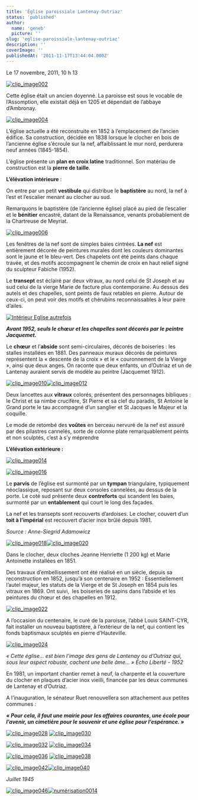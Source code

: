 ```yaml
---
title: 'Église paroissiale Lantenay-Outriaz'
status: 'published'
author:
  name: 'geneb'
  picture: ''
slug: 'eglise-paroissiale-lantenay-outriaz'
description: ''
coverImage: ''
publishedAt: '2011-11-17T13:44:04.000Z'
---
```


Le 17 novembre, 2011, 10 h 13

[![clip_image002](https://beguelins.net/blog/public/Windows-Live-Writer/fcdfcc9c0cf3_131F9/clip_image002_thumb.jpg "clip_image002")](https://beguelins.net/blog/public/Windows-Live-Writer/fcdfcc9c0cf3_131F9/clip_image002_2.jpg)

Cette église était un ancien doyenné. La paroisse est sous le vocable de l’Assomption, elle existait déjà en 1205 et dépendait de l’abbaye d’Ambronay.

[![clip_image004](https://beguelins.net/blog/public/Windows-Live-Writer/fcdfcc9c0cf3_131F9/clip_image004_thumb.jpg "clip_image004")](https://beguelins.net/blog/public/Windows-Live-Writer/fcdfcc9c0cf3_131F9/clip_image004_2.jpg)

L’église actuelle a été reconstruite en 1852 à l’emplacement de l’ancien édifice. Sa construction, décidée en 1838 lorsque le clocher en bois de l’ancienne église s’écroule sur la nef, affaiblissant le mur nord, perdurera neuf années (1845-1854).

L’église présente un **plan en croix latine** traditionnel. Son matériau de construction est la **pierre de taille**.

**L’élévation intérieure** :

On entre par un petit **vestibule** qui distribue le **baptistère** au nord, la nef à l’est et l’escalier menant au clocher au sud.

Remarquons le baptistère (de l’ancienne église) placé au pied de l’escalier et le **bénitier** encastré, datant de la Renaissance, venants probablement de la Chartreuse de Meyriat.

[![clip_image006](https://beguelins.net/blog/public/Windows-Live-Writer/fcdfcc9c0cf3_131F9/clip_image006_thumb.jpg "clip_image006")](https://beguelins.net/blog/public/Windows-Live-Writer/fcdfcc9c0cf3_131F9/clip_image006_2.jpg)

Les fenêtres de la nef sont de simples baies cintrées. **La nef** est entièrement décorée de peintures murales dont les couleurs dominantes sont le jaune et le bleu-vert. Des chapelets ont été peints dans chaque travée, et des motifs accompagnent le chemin de croix en haut relief signé du sculpteur Fabiche (1952).

Le **transept** est éclairé par deux vitraux, au nord celui de St Joseph et au sud celui de la vierge Marie de facture plus contemporaine. Au dessus des autels et des chapelles, sont peints de faux retables en pierre. Autour de ceux-ci, on peut voir des motifs et chérubins reconnaissables à leur paire d’ailes.

[![Intérieur Eglise autrefois](https://beguelins.net/blog/public/Windows-Live-Writer/fcdfcc9c0cf3_131F9/Interieur_Eglise_autrefois_thumb.jpg "Intérieur Eglise autrefois")](https://beguelins.net/blog/public/Windows-Live-Writer/fcdfcc9c0cf3_131F9/Interieur_Eglise_autrefois_2.jpg)

***Avant 1952, seuls le chœur et les chapelles sont décorés par le peintre Jacquemet.***

Le **chœur** et l’**abside** sont semi-circulaires, décorés de boiseries : les stalles installées en 1881. Des panneaux muraux décorés de peintures représentent la « descente de la croix » et le « couronnement de la Vierge », ainsi que deux anges. On raconte que deux enfants, un d’Outriaz et un de Lantenay auraient servis de modèle au peintre (Jacquemet 1912).

[![clip_image010](https://beguelins.net/blog/public/Windows-Live-Writer/fcdfcc9c0cf3_131F9/clip_image010_thumb.jpg "clip_image010")](https://beguelins.net/blog/public/Windows-Live-Writer/fcdfcc9c0cf3_131F9/clip_image010_2.jpg)[![clip_image012](https://beguelins.net/blog/public/Windows-Live-Writer/fcdfcc9c0cf3_131F9/clip_image012_thumb.jpg "clip_image012")](https://beguelins.net/blog/public/Windows-Live-Writer/fcdfcc9c0cf3_131F9/clip_image012_2.jpg)

Deux lancettes aux **vitraux** colorés, présentent des personnages bibliques : le Christ et sa nimbe crucifère, St Pierre et sa clef du paradis, St Antoine le Grand porte le tau accompagné d’un sanglier et St Jacques le Majeur et la coquille.

Le mode de retombé des **voûtes** en berceau nervuré de la nef est assuré par des pilastres cannelés, sorte de colonne plate remarquablement peints et non sculptés, c’est à s’y méprendre

**L’élévation extérieure :**

[![clip_image014](https://beguelins.net/blog/public/Windows-Live-Writer/fcdfcc9c0cf3_131F9/clip_image014_thumb.jpg "clip_image014")](https://beguelins.net/blog/public/Windows-Live-Writer/fcdfcc9c0cf3_131F9/clip_image014_2.jpg)

[![clip_image016](https://beguelins.net/blog/public/Windows-Live-Writer/fcdfcc9c0cf3_131F9/clip_image016_thumb.jpg "clip_image016")](https://beguelins.net/blog/public/Windows-Live-Writer/fcdfcc9c0cf3_131F9/clip_image016_2.jpg)

Le **parvis** de l’église est surmonté par un **tympan** triangulaire, typiquement néoclassique, reposant sur deux consoles cannelées, au dessus de la porte. Le coté sud présente deux **contreforts** qui scandent les baies, surmonté par un **entablement** qui court le long des façades.

La nef et les transepts sont recouverts d’ardoises. Le clocher, couvert d’un **toit à l’impérial** est recouvert d’acier inox brûlé depuis 1981.

*Source : Anne-Siegrid Adamowicz*

[![clip_image018](https://beguelins.net/blog/public/Windows-Live-Writer/fcdfcc9c0cf3_131F9/clip_image018_thumb.jpg "clip_image018")](https://beguelins.net/blog/public/Windows-Live-Writer/fcdfcc9c0cf3_131F9/clip_image018_2.jpg)[![clip_image020](https://beguelins.net/blog/public/Windows-Live-Writer/fcdfcc9c0cf3_131F9/clip_image020_thumb.jpg "clip_image020")](https://beguelins.net/blog/public/Windows-Live-Writer/fcdfcc9c0cf3_131F9/clip_image020_2.jpg)

Dans le clocher, deux cloches Jeanne Henriette (1 200 kg) et Marie Antoinette installées en 1851.

Des travaux d’embellissement ont été réalisé en un siècle, depuis sa reconstruction en 1852, jusqu’à son centenaire en 1952 : Essentiellement l’autel majeur, les statuts de la Vierge et de St Joseph en 1854 puis les vitraux en 1869. Ont suivi,  les boiseries de sapins dans l’abside et les peintures du chœur et des chapelles en 1912.

[![clip_image022](https://beguelins.net/blog/public/Windows-Live-Writer/fcdfcc9c0cf3_131F9/clip_image022_thumb.jpg "clip_image022")](https://beguelins.net/blog/public/Windows-Live-Writer/fcdfcc9c0cf3_131F9/clip_image022_2.jpg)

A l’occasion du centenaire, le curé de la paroisse, l’abbé Louis SAINT-CYR, fait installer un nouveau baptistère, à l’extérieur de la nef, qui contient les fonds baptismaux sculptés en pierre d’Hauteville.

[![clip_image024](https://beguelins.net/blog/public/Windows-Live-Writer/fcdfcc9c0cf3_131F9/clip_image024_thumb.jpg "clip_image024")](https://beguelins.net/blog/public/Windows-Live-Writer/fcdfcc9c0cf3_131F9/clip_image024_2.jpg)

*« Cette église… est bien l’image des gens de Lantenay ou d’Outriaz qui, sous leur aspect robuste, cachent une belle âme… » Écho Liberté - 1952*

En 1981, un important chantier remet à neuf, la charpente et la couverture du clocher en plaques d’acier inox vieilli, financée par les deux communes de Lantenay et d’Outriaz.

A l’inauguration, le sénateur Ruet renouvellera son attachement aux petites communes *:*

***« Pour cela, il faut une mairie pour les affaires courantes, une école pour l’avenir, un cimetière pour le souvenir et une église pour l’espérance. »***

[![clip_image028](https://beguelins.net/blog/public/Windows-Live-Writer/fcdfcc9c0cf3_131F9/clip_image028_thumb.jpg "clip_image028")](https://beguelins.net/blog/public/Windows-Live-Writer/fcdfcc9c0cf3_131F9/clip_image028_2.jpg) [![clip_image030](https://beguelins.net/blog/public/Windows-Live-Writer/fcdfcc9c0cf3_131F9/clip_image030_thumb.jpg "clip_image030")](https://beguelins.net/blog/public/Windows-Live-Writer/fcdfcc9c0cf3_131F9/clip_image030_2.jpg)

[![clip_image032](https://beguelins.net/blog/public/Windows-Live-Writer/fcdfcc9c0cf3_131F9/clip_image032_thumb.jpg "clip_image032")](https://beguelins.net/blog/public/Windows-Live-Writer/fcdfcc9c0cf3_131F9/clip_image032_2.jpg) [![clip_image034](https://beguelins.net/blog/public/Windows-Live-Writer/fcdfcc9c0cf3_131F9/clip_image034_thumb.jpg "clip_image034")](https://beguelins.net/blog/public/Windows-Live-Writer/fcdfcc9c0cf3_131F9/clip_image034_2.jpg)

[![clip_image036](https://beguelins.net/blog/public/Windows-Live-Writer/fcdfcc9c0cf3_131F9/clip_image036_thumb.jpg "clip_image036")](https://beguelins.net/blog/public/Windows-Live-Writer/fcdfcc9c0cf3_131F9/clip_image036_2.jpg) [![clip_image038](https://beguelins.net/blog/public/Windows-Live-Writer/fcdfcc9c0cf3_131F9/clip_image038_thumb.jpg "clip_image038")](https://beguelins.net/blog/public/Windows-Live-Writer/fcdfcc9c0cf3_131F9/clip_image038_2.jpg)

[![clip_image042](https://beguelins.net/blog/public/Windows-Live-Writer/fcdfcc9c0cf3_131F9/clip_image042_thumb.jpg "clip_image042")](https://beguelins.net/blog/public/Windows-Live-Writer/fcdfcc9c0cf3_131F9/clip_image042_2.jpg)[![clip_image040](https://beguelins.net/blog/public/Windows-Live-Writer/fcdfcc9c0cf3_131F9/clip_image040_thumb.jpg "clip_image040")](https://beguelins.net/blog/public/Windows-Live-Writer/fcdfcc9c0cf3_131F9/clip_image040_2.jpg)

*Juillet 1945*

[![clip_image046](https://beguelins.net/blog/public/Windows-Live-Writer/fcdfcc9c0cf3_131F9/clip_image046_thumb.jpg "clip_image046")](https://beguelins.net/blog/public/Windows-Live-Writer/fcdfcc9c0cf3_131F9/clip_image046_2.jpg)[![numérisation0014](https://beguelins.net/blog/public/Windows-Live-Writer/fcdfcc9c0cf3_131F9/numerisation0014_thumb.jpg "numérisation0014")](https://beguelins.net/blog/public/Windows-Live-Writer/fcdfcc9c0cf3_131F9/numerisation0014_2.jpg)